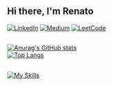 ## Hi there, I'm Renato
[![LinkedIn](https://img.shields.io/badge/linkedin-%230077B5.svg?style=for-the-badge&logo=linkedin&logoColor=white)](https://www.linkedin.com/in/renatomessiasmachado/)
[![Medium](https://img.shields.io/badge/Medium-12100E?style=for-the-badge&logo=medium&logoColor=white)](https://medium.com/@renatommachado)
[![LeetCode](https://img.shields.io/badge/LeetCode-000000?style=for-the-badge&logo=LeetCode&logoColor=#d16c06)](https://leetcode.com/u/RenatoMachado/)
##
[![Anurag's GitHub stats](https://github-readme-stats.vercel.app/api?username=RenatoMessiasMachado&show_icons=true&theme=dark)](https://github.com/anuraghazra/github-readme-stats)
<br />[![Top Langs](https://github-readme-stats.vercel.app/api/top-langs/?username=RenatoMessiasMachado&theme=dark)](https://github.com/anuraghazra/github-readme-stats)
##
[![My Skills](https://skillicons.dev/icons?i=java,spring,aws,js,react&theme=dark)](https://skillicons.dev)


